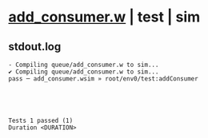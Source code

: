 # [add_consumer.w](../../../../../../examples/tests/sdk_tests/queue/add_consumer.w) | test | sim

## stdout.log
```log
- Compiling queue/add_consumer.w to sim...
✔ Compiling queue/add_consumer.w to sim...
pass ─ add_consumer.wsim » root/env0/test:addConsumer
 




Tests 1 passed (1) 
Duration <DURATION>

```

